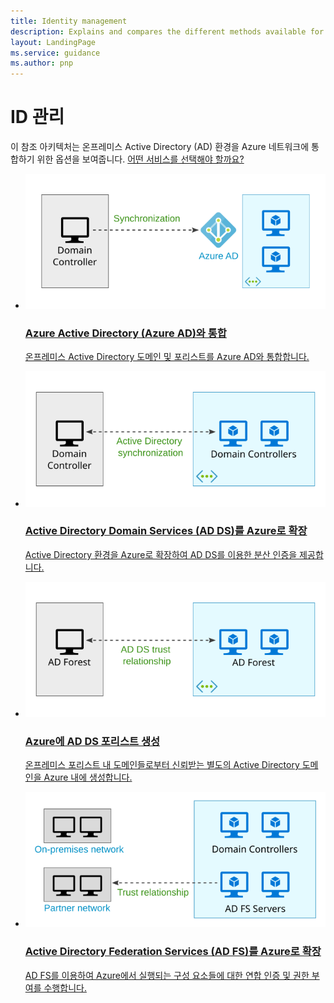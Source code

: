 ```yaml
---
title: Identity management 
description: Explains and compares the different methods available for managing identity in hybrid systems that span the on-premises/cloud boundary with Azure.
layout: LandingPage
ms.service: guidance
ms.author: pnp
---
```


# ID 관리

이 참조 아키텍처는 온프레미스 Active Directory (AD) 환경을 Azure 네트워크에 통합하기 위한 옵션을 보여줍니다. [어떤 서비스를 선택해야 할까요?](./considerations.md)

<ul class="panelContent cardsH">
    <li>
        <a href="./azure-ad.md">
            <div class="cardSize">
                <div class="cardPadding">
                    <div class="card">
                        <div class="cardImageOuter">
                            <div class="cardImage bgdAccent1">
                            <img src="./images/azure-ad.svg">
                            </div>
                        </div>
                        <div class="cardText">
                            <h3>Azure Active Directory (Azure AD)와 통합</h3>
                            <p>온프레미스 Active Directory 도메인 및 포리스트를 Azure AD와 통합합니다.</p>
                        </div>
                    </div>
                </div>
            </div>
        </a>
    </li>
    <li>
        <a href="./adds-extend-domain.md">
            <div class="cardSize">
                <div class="cardPadding">
                    <div class="card">
                        <div class="cardImageOuter">
                            <div class="cardImage bgdAccent1">
                            <img src="./images/adds-extend-domain.svg">
                            </div>
                        </div>
                        <div class="cardText">
                            <h3>Active Directory Domain Services (AD DS)를 Azure로 확장</h3>
                            <p>Active Directory 환경을 Azure로 확장하여 AD DS를 이용한 분산 인증을 제공합니다.</p>
                        </div>
                    </div>
                </div>
            </div>
        </a>
    </li>
    <li>
        <a href="./adds-forest.md">
            <div class="cardSize">
                <div class="cardPadding">
                    <div class="card">
                        <div class="cardImageOuter">
                            <div class="cardImage bgdAccent1">
                            <img src="./images/adds-forest.svg">
                            </div>
                        </div>
                        <div class="cardText">
                            <h3>Azure에 AD DS 포리스트 생성</h3>
                            <p>온프레미스 포리스트 내 도메인들로부터 신뢰받는 별도의 Active Directory 도메인을 Azure 내에 생성합니다.</p>
                        </div>
                    </div>
                </div>
            </div>
        </a>
    </li>
    <li>
        <a href="./adfs.md">
            <div class="cardSize">
                <div class="cardPadding">
                    <div class="card">
                        <div class="cardImageOuter">
                            <div class="cardImage bgdAccent1">
                            <img src="./images/adfs.svg">
                            </div>
                        </div>
                        <div class="cardText">
                            <h3>Active Directory Federation Services (AD FS)를 Azure로 확장</h3>
                            <p>AD FS를 이용하여 Azure에서 실행되는 구성 요소들에 대한 연합 인증 및 권한 부여를 수행합니다. </p>
                        </div>
                    </div>
                </div>
            </div>
        </a>
    </li>
</ul>

